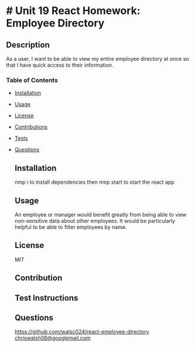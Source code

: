 # # Unit 19 React Homework: Employee Directory


  ## Description
   As a user, I want to be able to view my entire employee directory at once so that I have quick access to their information.
 
  ### Table of Contents
* [Installation](#Installation)
* [Usage](#Usage)
* [License](#License)
* [Contributions](#Contribution)
* [Tests](#Test)
* [Questions](#questions)

  ## Installation 
  nmp i to install dependencies then nmp start to start the react app 

  ## Usage 
  An employee or manager would benefit greatly from being able to view non-sensitive data about other employees. It would be particularly helpful to be able to filter employees by name. 

  ## License 
  MIT

  ## Contribution 
  

  ## Test Instructions
  

  ## Questions
  
  https://github.com/walsc024/react-employee-directory
  chriswalsh08@googlemail.com
